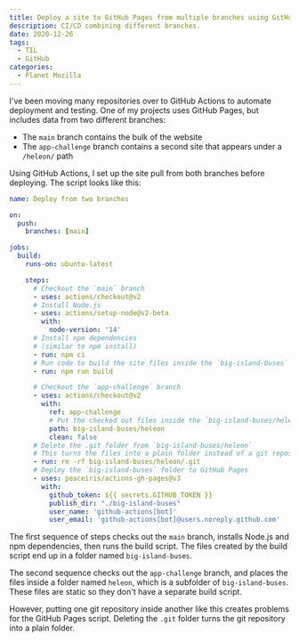 ```yaml
---
title: Deploy a site to GitHub Pages from multiple branches using GitHub Actions
description: CI/CD combining different branches.
date: 2020-12-26
tags:
  - TIL
  - GitHub
categories:
  - Planet Mozilla
---
```


I've been moving many repositories over to GitHub Actions to automate deployment and testing. One of my projects uses GitHub Pages, but includes data from two different branches:

- The `main` branch contains the bulk of the website
- The `app-challenge` branch contains a second site that appears under a `/heleon/` path

Using GitHub Actions, I set up the site pull from both branches before deploying. The script looks like this:

```yaml
name: Deploy from two branches

on:
  push:
    branches: [main]

jobs:
  build:
    runs-on: ubuntu-latest

    steps:
      # Checkout the `main` branch
      - uses: actions/checkout@v2
      # Install Node.js
      - uses: actions/setup-node@v2-beta
        with:
          node-version: '14'
      # Install npm dependencies
      # (similar to npm install)
      - run: npm ci
      # Run code to build the site files inside the `big-island-buses` folder
      - run: npm run build

      # Checkout the `app-challenge` branch
      - uses: actions/checkout@v2
        with:
          ref: app-challenge
          # Put the checked out files inside the `big-island-buses/heleon` folder
          path: big-island-buses/heleon
          clean: false
      # Delete the .git folder from `big-island-buses/heleon`
      # This turns the files into a plain folder instead of a git repository
      - run: rm -rf big-island-buses/heleon/.git
      # Deploy the `big-island-buses` folder to GitHub Pages
      - uses: peaceiris/actions-gh-pages@v3
        with:
          github_token: ${{ secrets.GITHUB_TOKEN }}
          publish_dir: "./big-island-buses"
          user_name: 'github-actions[bot]'
          user_email: 'github-actions[bot]@users.noreply.github.com'
```

The first sequence of steps checks out the `main` branch, installs Node.js and npm dependencies, then runs the build script. The files created by the build script end up in a folder named `big-island-buses`.

The second sequence checks out the `app-challenge` branch, and places the files inside a folder named `heleon`, which is a subfolder of `big-island-buses`. These files are static so they don't have a separate build script.

However, putting one git repository inside another like this creates problems for the GitHub Pages script. Deleting the `.git` folder turns the git repository into a plain folder.
